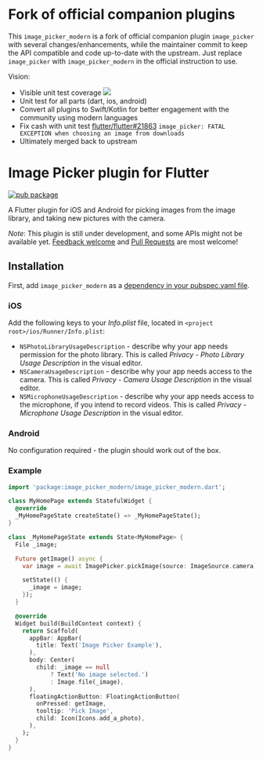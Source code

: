 # Fork of official companion plugins
This `image_picker_modern` is a fork of official companion plugin `image_picker` with several changes/enhancements, while the maintainer commit to keep the API compatible and code up-to-date with the upstream. Just replace `image_picker` with `image_picker_modern` in the official instruction to use.

Vision:
- Visible unit test coverage [![](https://shields-staging-pr-2473.herokuapp.com/badge/endpoint.svg?url=https://flutter-plugins-coverage.netlify.com/image_picker.json)](https://codecov.io/gh/truongsinh/flutter-plugins/tree/master/packages/image_picker)
- Unit test for all parts (dart, ios, android)
- Convert all plugins to Swift/Kotlin for better engagement with the community using modern languages
- Fix cash with unit test [flutter/flutter#21863](https://github.com/flutter/flutter/issues/21863) `image_picker: FATAL EXCEPTION when choosing an image from downloads`
- Ultimately merged back to upstream

# Image Picker plugin for Flutter

[![pub package](https://img.shields.io/pub/v/image_picker_modern.svg)](https://pub.dartlang.org/packages/image_picker_modern)

A Flutter plugin for iOS and Android for picking images from the image library,
and taking new pictures with the camera.

*Note*: This plugin is still under development, and some APIs might not be available yet. [Feedback welcome](https://github.com/flutter/flutter/issues) and [Pull Requests](https://github.com/flutter/plugins/pulls) are most welcome!

## Installation

First, add `image_picker_modern` as a [dependency in your pubspec.yaml file](https://flutter.io/platform-plugins/).

### iOS

Add the following keys to your _Info.plist_ file, located in `<project root>/ios/Runner/Info.plist`:

* `NSPhotoLibraryUsageDescription` - describe why your app needs permission for the photo library. This is called _Privacy - Photo Library Usage Description_ in the visual editor.
* `NSCameraUsageDescription` - describe why your app needs access to the camera. This is called _Privacy - Camera Usage Description_ in the visual editor.
* `NSMicrophoneUsageDescription` - describe why your app needs access to the microphone, if you intend to record videos. This is called _Privacy - Microphone Usage Description_ in the visual editor.

### Android

No configuration required - the plugin should work out of the box.

### Example

``` dart
import 'package:image_picker_modern/image_picker_modern.dart';

class MyHomePage extends StatefulWidget {
  @override
  _MyHomePageState createState() => _MyHomePageState();
}

class _MyHomePageState extends State<MyHomePage> {
  File _image;

  Future getImage() async {
    var image = await ImagePicker.pickImage(source: ImageSource.camera);

    setState(() {
      _image = image;
    });
  }

  @override
  Widget build(BuildContext context) {
    return Scaffold(
      appBar: AppBar(
        title: Text('Image Picker Example'),
      ),
      body: Center(
        child: _image == null
            ? Text('No image selected.')
            : Image.file(_image),
      ),
      floatingActionButton: FloatingActionButton(
        onPressed: getImage,
        tooltip: 'Pick Image',
        child: Icon(Icons.add_a_photo),
      ),
    );
  }
}
```
